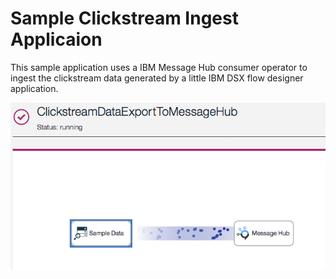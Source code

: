 # Sample Clickstream Ingest Applicaion
This sample application uses a IBM Message Hub consumer operator to ingest the clickstream data generated by a little IBM DSX flow designer application. 

![ClickstreamDataExportToMessageHub App](./docs/ClickstreamDataExportToMessageHub.png)
